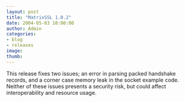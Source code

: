 ```yaml
---
layout: post
title: "MatrixSSL 1.0.2"
date: 2004-05-03 10:00:00
author: Admin
categories:
- blog
- releases
image:
thumb:
---
```

<p>This release fixes two issues; an error in parsing packed handshake records, and a corner case memory leak in the socket example code.  Neither of these issues presents a security risk, but could affect interoperability and resource usage.<br />
</p>
